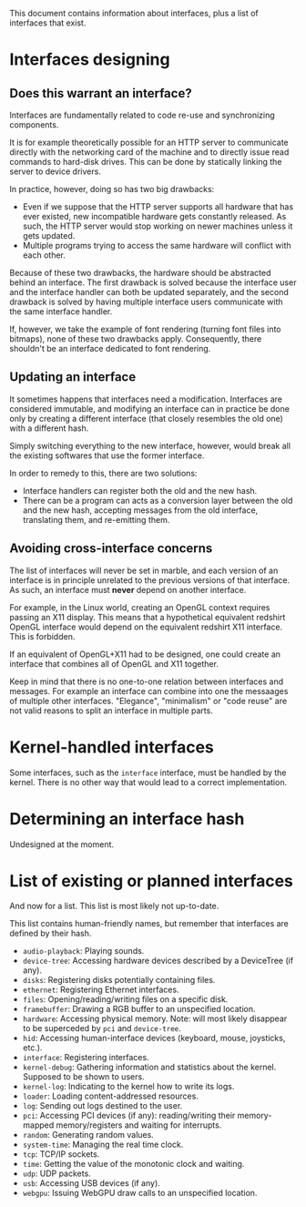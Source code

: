 This document contains information about interfaces, plus a list of interfaces that exist.

# Interfaces designing

## Does this warrant an interface?

Interfaces are fundamentally related to code re-use and synchronizing components.

It is for example theoretically possible for an HTTP server to communicate directly with the networking card of the machine and to directly issue read commands to hard-disk drives. This can be done by statically linking the server to device drivers.

In practice, however, doing so has two big drawbacks:

- Even if we suppose that the HTTP server supports all hardware that has ever existed, new incompatible hardware gets constantly released. As such, the HTTP server would stop working on newer machines unless it gets updated.
- Multiple programs trying to access the same hardware will conflict with each other.

Because of these two drawbacks, the hardware should be abstracted behind an interface. The first drawback is solved because the interface user and the interface handler can both be updated separately, and the second drawback is solved by having multiple interface users communicate with the same interface handler.

If, however, we take the example of font rendering (turning font files into bitmaps), none of these two drawbacks apply. Consequently, there shouldn't be an interface dedicated to font rendering.

## Updating an interface

It sometimes happens that interfaces need a modification. Interfaces are considered immutable, and modifying an interface can in practice be done only by creating a different interface (that closely resembles the old one) with a different hash.

Simply switching everything to the new interface, however, would break all the existing softwares that use the former interface.

In order to remedy to this, there are two solutions:

- Interface handlers can register both the old and the new hash.
- There can be a program can acts as a conversion layer between the old and the new hash, accepting messages from the old interface, translating them, and re-emitting them.

## Avoiding cross-interface concerns

The list of interfaces will never be set in marble, and each version of an interface is in principle unrelated to the previous versions of that interface. As such, an interface must **never** depend on another interface.

For example, in the Linux world, creating an OpenGL context requires passing an X11 display. This means that a hypothetical equivalent redshirt OpenGL interface would depend on the equivalent redshirt X11 interface. This is forbidden.

If an equivalent of OpenGL+X11 had to be designed, one could create an interface that combines all of OpenGL and X11 together.

Keep in mind that there is no one-to-one relation between interfaces and messages. For example an interface can combine into one the messaages of multiple other interfaces. "Elegance", "minimalism" or "code reuse" are not valid reasons to split an interface in multiple parts.

# Kernel-handled interfaces

Some interfaces, such as the `interface` interface, must be handled by the kernel. There is no other way that would lead to a correct implementation.

# Determining an interface hash

Undesigned at the moment.

# List of existing or planned interfaces

And now for a list. This list is most likely not up-to-date.

This list contains human-friendly names, but remember that interfaces are defined by their hash.

- `audio-playback`: Playing sounds.
- `device-tree`: Accessing hardware devices described by a DeviceTree (if any).
- `disks`: Registering disks potentially containing files.
- `ethernet`: Registering Ethernet interfaces.
- `files`: Opening/reading/writing files on a specific disk.
- `framebuffer`: Drawing a RGB buffer to an unspecified location.
- `hardware`: Accessing physical memory. Note: will most likely disappear to be superceded by `pci` and `device-tree`.
- `hid`: Accessing human-interface devices (keyboard, mouse, joysticks, etc.).
- `interface`: Registering interfaces.
- `kernel-debug`: Gathering information and statistics about the kernel. Supposed to be shown to users.
- `kernel-log`: Indicating to the kernel how to write its logs.
- `loader`: Loading content-addressed resources.
- `log`: Sending out logs destined to the user.
- `pci`: Accessing PCI devices (if any): reading/writing their memory-mapped memory/registers and waiting for interrupts.
- `random`: Generating random values.
- `system-time`: Managing the real time clock.
- `tcp`: TCP/IP sockets.
- `time`: Getting the value of the monotonic clock and waiting.
- `udp`: UDP packets.
- `usb`: Accessing USB devices (if any).
- `webgpu`: Issuing WebGPU draw calls to an unspecified location.
